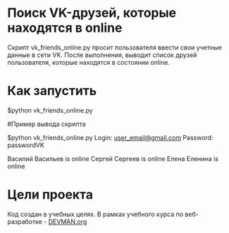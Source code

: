 # Поиск VK-друзей, которые находятся в online

Скрипт vk_friends_online.py просит пользователя ввести свои учетные данные в сети VK.
После выполнения, выводит список друзей пользователя, которые находятся в состоянии online.


# Как запустить
$python vk_friends_online.py

#Пример вывода скрипта

$python vk_friends_online.py
Login: user_email@gmail.com
Password: passwordVK

Василий Васильев is online
Сергей Сергеев is online
Елена Еленина is online

# Цели проекта

Код создан в учебных целях. В рамках учебного курса по веб-разработке - [DEVMAN.org](https://devman.org)

